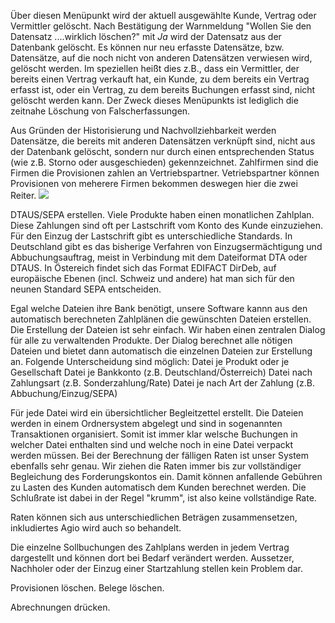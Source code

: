 Über diesen Menüpunkt wird der aktuell ausgewählte Kunde, Vertrag oder Vermittler gelöscht. Nach Bestätigung der Warnmeldung
"Wollen Sie den Datensatz ....wirklich löschen?" mit _Ja_ wird der Datensatz aus der Datenbank gelöscht. Es können nur neu
erfasste Datensätze, bzw. Datensätze, auf die noch nicht von anderen Datensätzen verwiesen wird, gelöscht werden. Im speziellen
heißt dies z.B., dass ein Vermittler, der bereits einen Vertrag verkauft hat, ein Kunde, zu dem bereits ein Vertrag erfasst ist, oder ein Vertrag, zu
dem bereits Buchungen erfasst sind, nicht gelöscht werden kann. Der Zweck dieses Menüpunkts ist lediglich die zeitnahe Löschung von
Falscherfassungen.

Aus Gründen der Historisierung und Nachvollziehbarkeit werden Datensätze, die bereits mit anderen Datensätzen verknüpft sind, nicht aus
der Datenbank gelöscht, sondern nur durch einen entsprechenden Status (wie z.B. Storno oder ausgeschieden) gekennzeichnet.
Zahlfirmen sind die Firmen die Provisionen zahlen an Vertriebspartner. 
Vetriebspartner können Provisionen von meherere Firmen bekommen deswegen hier die zwei Reiter.
![](http://xpecto.github.io/docs/img/img_1423816637524.png)

DTAUS/SEPA erstellen.
Viele Produkte haben einen monatlichen Zahlplan. Diese Zahlungen sind oft per Lastschrift vom Konto des Kunde einzuziehen. Für den Einzug der Lastschrift gibt es unterschiedliche Standards. 
In Deutschland gibt es das bisherige Verfahren von Einzugsermächtigung und Abbuchungsauftrag, meist in Verbindung mit dem Dateiformat DTA oder DTAUS. In Östereich findet sich das Format EDIFACT DirDeb, auf europäische Ebenen (incl. Schweiz und andere) hat man sich für den neunen Standard SEPA entscheiden.

Egal welche Dateien ihre Bank benötigt, unsere Software kannn aus den automatisch berechneten Zahlplänen die gewünschten Dateien erstellen. 
Die Erstellung der Dateien ist sehr einfach. Wir haben einen zentralen Dialog für alle zu verwaltenden Produkte. Der Dialog berechnet alle nötigen Dateien und bietet dann automatisch die einzelnen Dateien zur Erstellung an. Folgende Unterscheidung sind möglich:
Datei je Produkt oder je Gesellschaft
Datei je Bankkonto (z.B. Deutschland/Österreich)
Datei nach Zahlungsart (z.B. Sonderzahlung/Rate)
Datei je nach Art der Zahlung (z.B. Abbuchung/Einzug/SEPA)

Für jede Datei wird ein übersichtlicher Begleitzettel erstellt. Die Dateien werden in einem Ordnersystem abgelegt und sind in sogenannten Transaktionen organisiert. Somit ist immer klar welsche Buchungen in welcher Datei enthalten sind und welche noch in eine Datei verpackt werden müssen.
Bei der Berechnung der fälligen Raten ist unser System ebenfalls sehr genau. Wir ziehen die Raten immer bis zur vollständiger Begleichung des Forderungskontos ein. Damit können anfallende Gebühren zu Lasten des Kunden automatisch  dem Kunden berechnet werden. Die Schlußrate ist dabei in der Regel "krumm", ist also keine vollständige Rate.

Raten können sich aus unterschiedlichen Beträgen zusammensetzen, inkludiertes Agio wird auch so behandelt.

Die einzelne Sollbuchungen des Zahlplans werden in jedem Vertrag dargestellt und können dort bei Bedarf verändert werden. Aussetzer, Nachholer oder der Einzug einer Startzahlung stellen kein Problem dar.

Provisionen löschen.
Belege löschen.

Abrechnungen drücken.